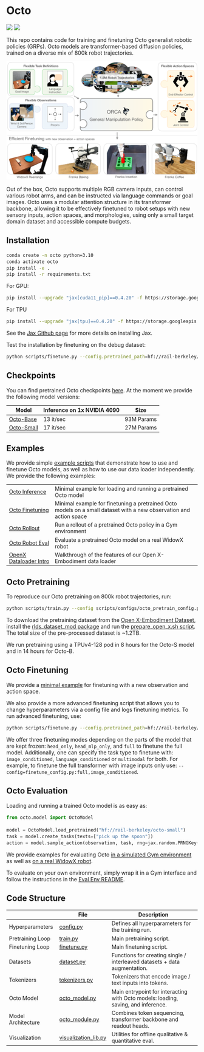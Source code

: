 # Octo

![](https://github.com/rail-berkeley/octo/workflows/run-debug/badge.svg)
![](https://github.com/rail-berkeley/octo/workflows/pre-commit/badge.svg)

This repo contains code for training and finetuning Octo generalist robotic policies (GRPs).
Octo models are transformer-based diffusion policies, trained on a diverse mix of 800k robot trajectories.

![Octo model](docs/assets/teaser.png)

Out of the box, Octo supports multiple RGB camera inputs, can control various robot arms,
and can be instructed via language commands or goal images.
Octo uses a modular attention structure in its transformer backbone, allowing it to be effectively finetuned
to robot setups with new sensory inputs, action spaces, and morphologies, using only a small target domain
dataset and accessible compute budgets.


## Installation
```bash
conda create -n octo python=3.10
conda activate octo
pip install -e .
pip install -r requirements.txt
```
For GPU:
```bash
pip install --upgrade "jax[cuda11_pip]==0.4.20" -f https://storage.googleapis.com/jax-releases/jax_cuda_releases.html
```

For TPU
```bash
pip install --upgrade "jax[tpu]==0.4.20" -f https://storage.googleapis.com/jax-releases/libtpu_releases.html
```
See the [Jax Github page](https://github.com/google/jax) for more details on installing Jax.

Test the installation by finetuning on the debug dataset:
```bash
python scripts/finetune.py --config.pretrained_path=hf://rail-berkeley/octo-small --debug
```

## Checkpoints

You can find pretrained Octo checkpoints [here](https://huggingface.co/rail-berkeley).
At the moment we provide the following model versions:

| Model                                                         | Inference on 1x NVIDIA 4090 | Size       |
|---------------------------------------------------------------|-----------------------------|------------|
| [Octo-Base](https://huggingface.co/rail-berkeley/octo-base)   | 13 it/sec                   | 93M Params |
| [Octo-Small](https://huggingface.co/rail-berkeley/octo-small) | 17 it/sec                   | 27M Params |


## Examples

We provide simple [example scripts](examples) that demonstrate how to use and finetune Octo models,
as well as how to use our data loader independently. We provide the following examples:

|                                                                   |                                                                                                                 |
|-------------------------------------------------------------------|-----------------------------------------------------------------------------------------------------------------|
| [Octo Inference](examples/01_inference_pretrained.ipynb)          | Minimal example for loading and running a pretrained Octo model                                            |
| [Octo Finetuning](examples/02_finetune_new_observation_action.py) | Minimal example for finetuning a pretrained Octo models on a small dataset with a new observation and action space |
| [Octo Rollout](examples/03_eval_finetuned.py)                     | Run a rollout of a pretrained Octo policy in a Gym environment                                                 |
| [Octo Robot Eval](examples/04_eval_finetuned_on_robot.py)         | Evaluate a pretrained Octo model on a real WidowX robot                                                        |
| [OpenX Dataloader Intro](examples/05_dataloading.ipynb)           | Walkthrough of the features of our Open X-Embodiment data loader                                                |


## Octo Pretraining

To reproduce our Octo pretraining on 800k robot trajectories, run:
```bash
python scripts/train.py --config scripts/configs/octo_pretrain_config.py:<size> --name=octo --config.dataset_kwargs.oxe_kwargs.data_dir=... --config.dataset_kwargs.oxe_kwargs.data_mix=oxe_magic_soup ...
```

To download the pretraining dataset from the [Open X-Embodiment Dataset](https://robotics-transformer-x.github.io/),
install the [rlds_dataset_mod package](https://github.com/kpertsch/rlds_dataset_mod)
and run the [prepare_open_x.sh script](https://github.com/kpertsch/rlds_dataset_mod/blob/main/prepare_open_x.sh).
The total size of the pre-processed dataset is ~1.2TB.

We run pretraining using a TPUv4-128 pod in 8 hours for the Octo-S model and in 14 hours for Octo-B.


## Octo Finetuning

We provide a [minimal example](examples/02_finetune_new_observation_action.py) for finetuning with a new observation and action space.

We also provide a more advanced finetuning script that allows you to change hyperparameters via a config file and logs finetuning
metrics. To run advanced finetuning, use:
```bash
python scripts/finetune.py --config.pretrained_path=hf://rail-berkeley/octo-small
```

We offer three finetuning modes depending on the parts of the model that are kept frozen: ```head_only```, ```head_mlp_only```, and ```full``` to finetune the full model.
Additionally, one can specify the task type to finetune with: ```image_conditioned```, ```language_conditioned``` or ```multimodal``` for both.
For example, to finetune the full transformer with image inputs only use:
```--config=finetune_config.py:full,image_conditioned```.


## Octo Evaluation

Loading and running a trained Octo model is as easy as:
```python
from octo.model import OctoModel

model = OctoModel.load_pretrained("hf://rail-berkeley/octo-small")
task = model.create_tasks(texts=["pick up the spoon"])
action = model.sample_action(observation, task, rng=jax.random.PRNGKey(0))
```

We provide examples for evaluating Octo [in a simulated Gym environment](examples/03_eval_finetuned.py) as well
as [on a real WidowX robot](examples/04_eval_finetuned_on_robot.py).

To evaluate on your own environment, simply wrap it in a Gym interface and follow the instructions in the
[Eval Env README](examples/envs/README.md).


## Code Structure

|                     | File                                                    | Description                                                                   |
|---------------------|---------------------------------------------------------|-------------------------------------------------------------------------------|
| Hyperparameters     | [config.py](scripts/configs/config.py)                  | Defines all hyperparameters for the training run.                             |
| Pretraining Loop    | [train.py](scripts/train.py)                            | Main pretraining script.                                                         |
| Finetuning Loop     | [finetune.py](scripts/finetune.py)                      | Main finetuning script.                                                       |
| Datasets            | [dataset.py](octo/data/dataset.py)                      | Functions for creating single / interleaved datasets + data augmentation.     |
| Tokenizers          | [tokenizers.py](octo/model/components/tokenizers.py)    | Tokenizers that encode image / text inputs into tokens.                       |
| Octo Model          | [octo_model.py](octo/model/octo_model.py)               | Main entrypoint for interacting with Octo models: loading, saving, and inference. |
| Model Architecture  | [octo_module.py](octo/model/octo_module.py)             | Combines token sequencing, transformer backbone and readout heads.            |
| Visualization       | [visualization_lib.py](octo/utils/visualization_lib.py) | Utilities for offline qualitative & quantitative eval.                        |
